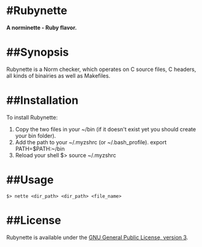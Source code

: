 #Rubynette
==========

**A norminette - Ruby flavor.**

##Synopsis
==========
Rubynette is a Norm checker, which operates on C source files, C headers, all kinds of binairies as well as Makefiles.

##Installation
==============
To install Rubynette:

1. Copy the two files in your ~/bin (if it doesn't exist yet you should create your bin folder).
2. Add the path to your ~/.myzshrc (or ~/.bash_profile).
    export PATH=$PATH:~/bin
3. Reload your shell
    $> source ~/.myzshrc

##Usage
=======
    $> nette <dir_path> <dir_path> <file_name>

##License
=========
Rubynette is available under the [GNU General Public License, version 3](LICENSE).